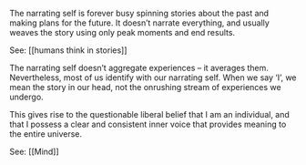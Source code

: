 The narrating self is forever busy spinning stories about the past and making plans for the future. It doesn’t narrate everything, and usually weaves the story using only peak moments and end results.

See: [[humans think in stories]]

The narrating self doesn’t aggregate experiences – it averages them. Nevertheless, most of us identify with our narrating self. When we say ‘I’, we mean the story in our head, not the onrushing stream of experiences we undergo.

This gives rise to the questionable liberal belief that I am an individual, and that I possess a clear and consistent inner voice that provides meaning to the entire universe.

See: [[Mind]]
